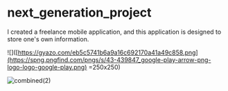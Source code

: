 # next_generation_project

I created a freelance mobile application, and this application is
designed to store one's own information.

![]([https://gyazo.com/eb5c5741b6a9a16c692170a41a49c858.png](https://spng.pngfind.com/pngs/s/43-439847_google-play-arrow-png-logo-logo-google-play.png) =250x250)


![combined(2)](https://github.com/Rokobot/next_generation_project/assets/117278851/9a547683-17cc-4d9e-b3f3-4227a389bfdc)
